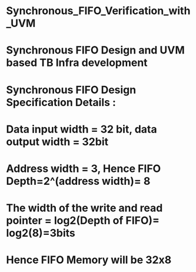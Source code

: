 # Synchronous_FIFO_Verification_with_UVM
# Synchronous FIFO Design and UVM based TB Infra development
# Synchronous FIFO Design Specification Details :
# Data input width = 32 bit, data output width = 32bit 
# Address width = 3, Hence FIFO Depth=2^(address width)= 8
# The width of the write and read pointer = log2(Depth of FIFO)= log2(8)=3bits
# Hence FIFO Memory will be 32x8
